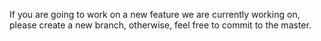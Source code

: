 If you are going to work on a new feature we are currently working on, please create a new branch, otherwise, feel free to commit to the master.
